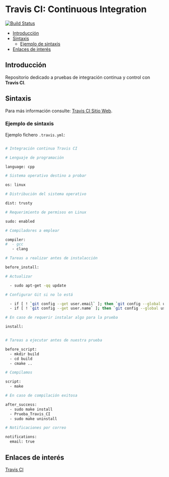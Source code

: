 # Travis CI: Continuous Integration
[![Build Status](https://travis-ci.org/davidvelascogarcia/Travis-CI.svg?branch=master)](https://travis-ci.org/davidvelascogarcia/Travis-CI)

- [Introducción](#introducción)
- [Sintaxis](#sintaxis)
	- [Ejemplo de sintaxis](#ejemplo-de-sintaxis)
- [Enlaces de interés](#enlaces-de-interés)

## Introducción

Repositorio dedicado a pruebas de integración continua y control con **Travis CI**.

## Sintaxis

Para más información consulte: [Travis CI Sitio Web](https://travis-ci.org/).

### Ejemplo de sintaxis

Ejemplo fichero `.travis.yml`:

```bash

# Integración continua Travis CI

# Lenguaje de programación

language: cpp

# Sistema operativo destino a probar

os: linux

# Distribución del sistema operativo

dist: trusty

# Requerimiento de permisos en Linux

sudo: enabled

# Compiladores a emplear

compiler: 
#  - gcc
   - clang

# Tareas a realizar antes de instalacción

before_install:

# Actualizar

  - sudo apt-get -qq update

# Configurar Git si no lo está

  - if [ ! `git config --get user.email` ]; then `git config --global user.email 'user@example.com'`; fi
  - if [ ! `git config --get user.name` ]; then `git config --global user.name 'Travis CI'`; fi

# En caso de requerir instalar algo para la prueba

install:


# Tareas a ejecutar antes de nuestra prueba

before_script:
  - mkdir build
  - cd build
  - cmake ..

# Compilamos

script:
  - make

# En caso de compilación exitosa

after_success:
  - sudo make install
  - Prueba_Travis_CI
  - sudo make uninstall

# Notificaciones por correo

notifications:
  email: true

```

## Enlaces de interés

[Travis CI](https://travis-ci.org/)
